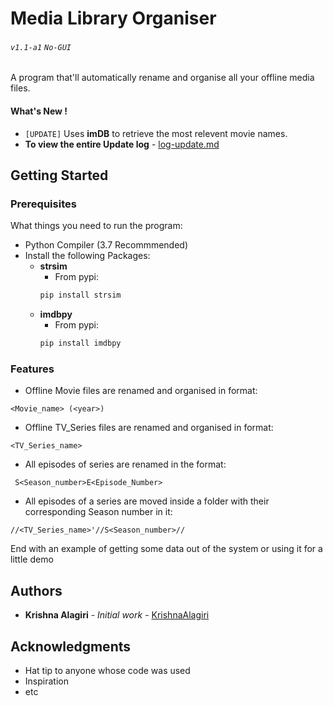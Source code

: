 # Media Library Organiser
###### `v1.1-a1` `No-GUI`  
A program that'll automatically rename and organise all your offline media files.

#### What's New !
* `[UPDATE]` Uses **imDB** to retrieve the most relevent movie names.
* **To view the entire Update log** - [log-update.md](https://github.com/KrishnaAlagiri/Media-Library-Organiser/blob/master/log-update.md)

## Getting Started
### Prerequisites
What things you need to run the program:
- Python Compiler (3.7 Recommmended)
- Install the following Packages:
  - **strsim**
    - From pypi:
    ```bash
    pip install strsim
    ```
  - **imdbpy**
    - From pypi:
    ```bash
    pip install imdbpy
    ```
### Features
*  Offline Movie files are renamed and organised in format:
```
<Movie_name> (<year>)
```
* Offline TV_Series files are renamed and organised in format:
```
<TV_Series_name>
```
* All episodes of series are renamed in the format:
```
 S<Season_number>E<Episode_Number>
```
* All episodes of a series are moved inside a folder with their corresponding Season number in it:
```
//<TV_Series_name>'//S<Season_number>//
```
End with an example of getting some data out of the system or using it for a little demo


## Authors

* **Krishna Alagiri** - *Initial work* - [KrishnaAlagiri](https://github.com/KrishnaAlagiri/)

## Acknowledgments

* Hat tip to anyone whose code was used
* Inspiration
* etc
